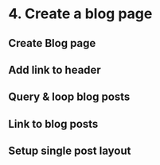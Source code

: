 # 4. Create a blog page

## Create Blog page

## Add link to header

## Query & loop blog posts

## Link to blog posts

## Setup single post layout